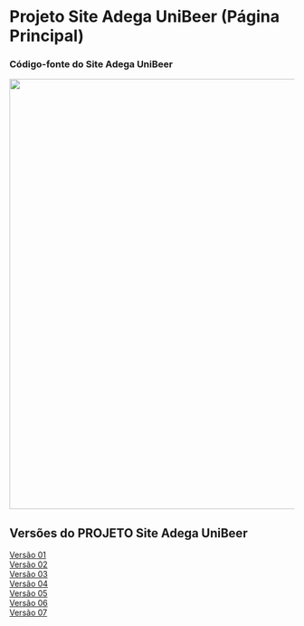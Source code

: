 # Projeto Site Adega UniBeer (Página Principal)
### Código-fonte do Site Adega UniBeer

<div align="center">
<img src="https://scontent.fcgh22-1.fna.fbcdn.net/v/t39.30808-6/311135244_1416509995539447_4991401465132922560_n.jpg?_nc_cat=105&ccb=1-7&_nc_sid=730e14&_nc_ohc=8ZJBKPYjWTAAX8AeKYY&_nc_ht=scontent.fcgh22-1.fna&oh=00_AT_dJDyI7QfAryJH9IdoKFoLsI6UauRNOOEPw5gCF8JQ4A&oe=635DEA5E" width="760px" />
</div>
</div>
	</div>
</div>

## Versões do PROJETO Site Adega UniBeer 
[Versão 01](https://github.com/caiorodrigues2804/PROJETO_SITE_Adega_UniBeer/tree/v_01) <br/>
[Versão 02](https://github.com/caiorodrigues2804/PROJETO_SITE_Adega_UniBeer/tree/v_02) <br/>
[Versão 03](https://github.com/caiorodrigues2804/PROJETO_SITE_Adega_UniBeer/tree/v_03) <br/>
[Versão 04](https://github.com/caiorodrigues2804/PROJETO_SITE_Adega_UniBeer/tree/v_04) <br/>
[Versão 05](https://github.com/caiorodrigues2804/PROJETO_SITE_Adega_UniBeer/tree/v_05) <br/>
[Versão 06](https://github.com/caiorodrigues2804/PROJETO_SITE_Adega_UniBeer/tree/v_06) <br/>
[Versão 07](https://github.com/caiorodrigues2804/PROJETO_SITE_Adega_UniBeer/tree/v_07)  






